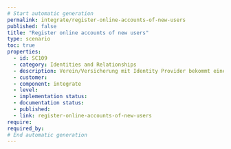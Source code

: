 ```yaml
---
# Start automatic generation
permalink: integrate/register-online-accounts-of-new-users
published: false
title: "Register online accounts of new users"
type: scenario
toc: true
properties:
  - id: SC109
  - category: Identities and Relationships
  - description: Verein/Versicherung mit Identity Provider bekommt einen neuen Kunden über enmeshed Nutzer kommt auf Website,  Session-basiertes nicht personalisiertes RelationshipTemplate rendern,  Nutzer scannt QR Code ein Nutzer stellt Kontaktanfrage Kontaktanfrage wird überprüft Nutzer wird erzeugt (Random Password) Session wird auf Nutzer gehoben (anonyme Session wird autorisiert) Refresh der Website mittels Websockets antriggern Neuer Nutzer ist angemeldet
  - customer:
  - component: integrate
  - level:
  - implementation status:
  - documentation status:
  - published:
  - link: register-online-accounts-of-new-users
require:
required_by:
# End automatic generation
---
```

